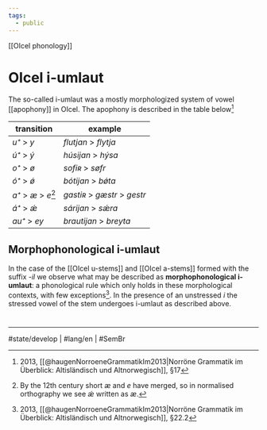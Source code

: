 ```yaml
---
tags:
  - public
---
```

[[OIcel phonology]]
# OIcel i-umlaut

The so-called i-umlaut was a mostly morphologized system of vowel [[apophony]] in OIcel.
The apophony is described in the table below[^norröne]

[^norröne]: 2013, [[@haugenNorroeneGrammatikIm2013|Norröne Grammatik im Überblick: Altisländisch und Altnorwegisch]], §17

| transition                                                                           | example                                                                                   |
| ------------------------------------------------------------------------------------ | ----------------------------------------------------------------------------------------- |
| <em class="ling">u⁺</em> > <em class="ling">y</em>                                   | <em class="recon">flutjan</em> > <em class="ling">flytja</em>                             |
| <em class="ling">ú⁺</em> > <em class="ling">ý</em>                                   | <em class="recon">húsijan</em> > <em class="ling">hýsa</em>                               |
| <em class="ling">o⁺</em> > <em class="ling">ø</em>                                   | <em class="recon">sofiʀ</em> > <em class="ling"><em class="ling">søfr</em></em>           |
| <em class="ling">ó⁺</em> > <em class="ling">ǿ</em>                                   | <em class="recon">bótijan</em> > <em class="ling">bǿta</em>                               |
| <em class="ling">a⁺</em> > <em class="ling">æ</em> > <em class="ling">e</em>[^merge] | <em class="recon">gastiʀ</em> > <em class="ling">gæstr</em> > <em class="ling">gestr</em> |
| <em class="ling">á⁺</em> > <em class="ling">ǽ</em>                                   | <em class="recon">sárijan</em> > <em class="ling">sǽra</em>                               |
| <em class="recon">au⁺</em> > <em class="ling">ey</em>                                | <em class="recon">brautijan</em> > <em class="ling">breyta</em>                           |

[^merge]: By the 12th century short <em class="ling">æ</em> and <em class="ling">e</em> have merged, so in normalised orthography we see <em class="ling">ǽ</em> written as <em class="ling">æ</em>.

## Morphophonological i-umlaut

In the case of the [[OIcel u-stems]] and [[OIcel a-stems]] formed with the suffix <em class="ling">-il</em> we observe what may be described as **morphophonological i-umlaut**: 
a phonological rule which only holds in these morphological contexts, with few exceptions[^no2].
In the presence of an unstressed <em class="ling">i</em> the stressed vowel of the stem undergoes i-umlaut as described above.

[^no2]: 2013, [[@haugenNorroeneGrammatikIm2013|Norröne Grammatik im Überblick: Altisländisch und Altnorwegisch]], §22.2

#
---
#state/develop | #lang/en | #SemBr
